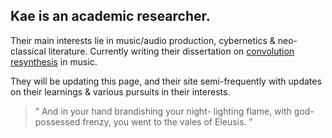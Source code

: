 ## Kae is an academic researcher.

Their main interests lie in music/audio production, cybernetics & neo-classical literature.
Currently writing their dissertation on [convolution resynthesis](<https://en.wikipedia.org/wiki/Convolution_theorem>) in music.

They will be updating this page, and their site semi-frequently with updates on their learnings & various pursuits in their interests.

> “ And in your hand brandishing your night- lighting flame, with god-possessed frenzy, you went to the vales of Eleusis. ”
